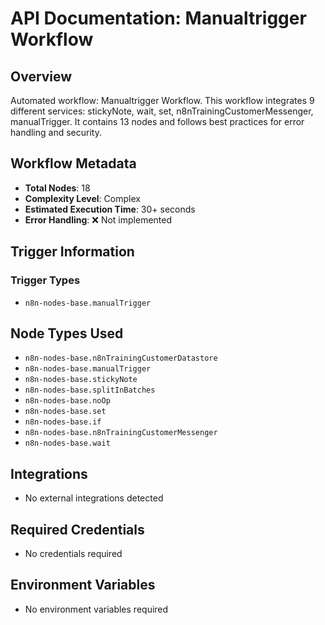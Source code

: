 # API Documentation: Manualtrigger Workflow

## Overview
Automated workflow: Manualtrigger Workflow. This workflow integrates 9 different services: stickyNote, wait, set, n8nTrainingCustomerMessenger, manualTrigger. It contains 13 nodes and follows best practices for error handling and security.

## Workflow Metadata
- **Total Nodes**: 18
- **Complexity Level**: Complex
- **Estimated Execution Time**: 30+ seconds
- **Error Handling**: ❌ Not implemented

## Trigger Information
### Trigger Types
- `n8n-nodes-base.manualTrigger`

## Node Types Used
- `n8n-nodes-base.n8nTrainingCustomerDatastore`
- `n8n-nodes-base.manualTrigger`
- `n8n-nodes-base.stickyNote`
- `n8n-nodes-base.splitInBatches`
- `n8n-nodes-base.noOp`
- `n8n-nodes-base.set`
- `n8n-nodes-base.if`
- `n8n-nodes-base.n8nTrainingCustomerMessenger`
- `n8n-nodes-base.wait`

## Integrations
- No external integrations detected

## Required Credentials
- No credentials required

## Environment Variables
- No environment variables required
